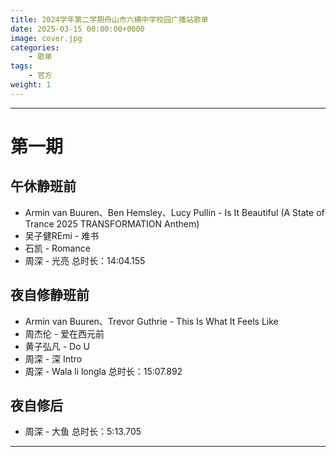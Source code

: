 ```yaml
---
title: 2024学年第二学期舟山市六横中学校园广播站歌单
date: 2025-03-15 00:00:00+0000
image: cover.jpg
categories:
    - 歌单
tags:
    - 官方
weight: 1
---
```


<script type='text/javascript' src='https://www.wjx.top/handler/jqemed.ashx?activity=tieVa89&width=760&source=iframe'></script>

---

# 第一期

## 午休静班前
- Armin van Buuren、Ben Hemsley、Lucy Pullin - Is It Beautiful (A State of Trance 2025 TRANSFORMATION Anthem)
- 吴子健REmi - 难书
- 石凯 - Romance
- 周深 - 光亮
总时长：14:04.155

## 夜自修静班前
- Armin van Buuren、Trevor Guthrie - This Is What It Feels Like
- 周杰伦 - 爱在西元前
- 黄子弘凡 - Do U
- 周深 - 深 Intro
- 周深 - Wala li longla
总时长：15:07.892

## 夜自修后
- 周深 - 大鱼
总时长：5:13.705

---
